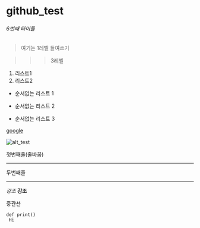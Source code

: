 # github_test

###### 6번째 타이틀

> 여기는 1레벨 들여쓰기
 
>>> 3레벨

1. 리스트1
2. 리스트2



+ 순서없는 리스트 1
- 순서없는 리스트 2
* 순서없는 리스트 3




[google](https://www.google.com)


![alt_test](http://news.samsungdisplay.com/wp-content/uploads/2018/08/8.jpg)


첫번째줄(줄바꿈)
***
두번째줄
- - -


*강조*
**강조**

~~중간선~~



```
def print()
 Hi
```
